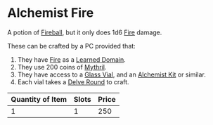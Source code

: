 # Alchemist Fire

A potion of [Fireball](../../../Magic/Spells/Spells%20by%20Level/Level%203/Fireball.md), but it only does 1d6 [Fire](../../../Game%20Procedures/Combat/Damage%20Types/Fire.md) damage.

These can be crafted by a PC provided that:

1. They have [Fire](../../../Magic/Spells/Spell%20Domains/Fire.md) as a [Learned Domain](../../../Magic/Spellcasting/Spell%20Learning/Learned%20Domains.md).
2. They use 200 coins of [Mythril](../../../Magic/Spellcasting/Mythril.md).
3. They have access to a [Glass Vial](../10%20Coins/Glass%20Vial.md), and an [Alchemist Kit](../50%20Coins/Alchemist%20Kit.md) or similar.
4. Each vial takes a [Delve Round](../../../Game%20Procedures/Core%20Procedures/Round.md#Delve%20Round) to craft.

| Quantity of Item | Slots | Price |
| ---------------- | ----- | ----- |
| 1                | 1     | 250   |
